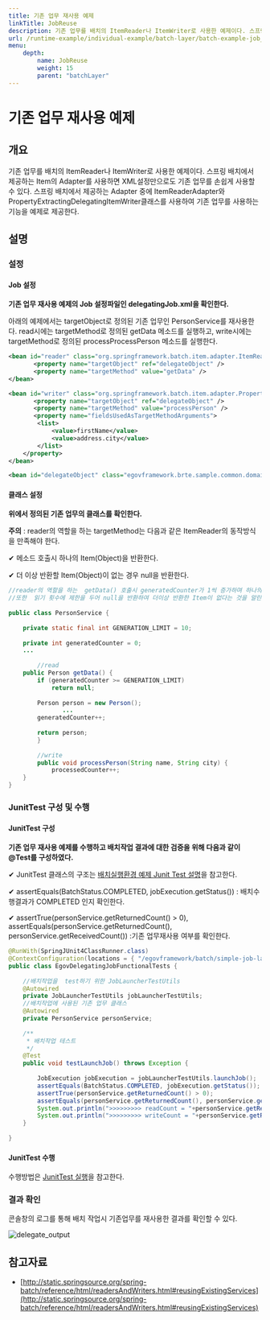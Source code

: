 ```yaml
---
title: 기존 업무 재사용 예제
linkTitle: JobReuse
description: 기존 업무를 배치의 ItemReader나 ItemWriter로 사용한 예제이다. 스프링 배치에서 제공하는 Item의 Adapter를 사용하면 XML설정만으로도 기존 업무를 손쉽게 사용할 수 있다. 스프링 배치에서 제공하는 Adapter 중에 ItemReaderAdapter와 PropertyExtractingDelegatingItemWriter클래스를 사용하여 기존 업무를 사용하는 기능을 예제로 제공한다.
url: /runtime-example/individual-example/batch-layer/batch-example-job_reuse/
menu:
    depth:
        name: JobReuse
        weight: 15
        parent: "batchLayer"
---
```

# 기존 업무 재사용 예제

## 개요
기존 업무를 배치의 ItemReader나 ItemWriter로 사용한 예제이다. 스프링 배치에서 제공하는 Item의 Adapter를 사용하면 XML설정만으로도 기존 업무를 손쉽게 사용할 수 있다. 스프링 배치에서 제공하는 Adapter 중에 ItemReaderAdapter와 PropertyExtractingDelegatingItemWriter클래스를 사용하여 기존 업무를 사용하는 기능을 예제로 제공한다.

## 설명
### 설정
#### Job 설정
<b>기존 업무 재사용 예제의 Job 설정파일인 delegatingJob.xml을 확인한다.</b>

아래의 예제에서는 targetObject로 정의된 기존 업무인 PersonService를 재사용한다. read시에는 targetMethod로 정의된 getData 메소드를 실행하고, write시에는 targetMethod로 정의된 processProcessPerson 메소드를 실행한다.

```xml
<bean id="reader" class="org.springframework.batch.item.adapter.ItemReaderAdapter">
       <property name="targetObject" ref="delegateObject" />
       <property name="targetMethod" value="getData" />
</bean>
```

```xml
<bean id="writer" class="org.springframework.batch.item.adapter.PropertyExtractingDelegatingItemWriter">
       <property name="targetObject" ref="delegateObject" />
       <property name="targetMethod" value="processPerson" />
       <property name="fieldsUsedAsTargetMethodArguments">
		<list>
			<value>firstName</value>
			<value>address.city</value>
		</list>
	</property>
</bean>
```

```xml
<bean id="delegateObject" class="egovframework.brte.sample.common.domain.person.PersonService" />
```

#### 클래스 설정
<b>위에서 정의된 기존 업무의 클래스를 확인한다.</b>

<b>주의</b> : reader의 역할을 하는 targetMethod는 다음과 같은 ItemReader의 동작방식을 만족해야 한다.

✔ 메소드 호출시 하나의 Item(Object)을 반환한다.

✔ 더 이상 반환할 Item(Object)이 없는 경우 null을 반환한다.

```java
//reader의 역할을 하는  getData() 호출시 generatedCounter가 1씩 증가하며 하나의 person이라는 Object를 반환한다. 
//또한  읽기 횟수에 제한을 두어 null을 반환하여 더이상 반환한 Item이 없다는 것을 알린다.
 
public class PersonService {
 
	private static final int GENERATION_LIMIT = 10;
 
	private int generatedCounter = 0;
	...
 
        //read
	public Person getData() {
		if (generatedCounter >= GENERATION_LIMIT)
			return null;
 
		Person person = new Person();
               ...
		generatedCounter++;
 
        return person;
        }
 
        //write
        public void processPerson(String name, String city) {
	        processedCounter++;
	}
}
```

### JunitTest 구성 및 수행
#### JunitTest 구성
<b>기존 업무 재사용 예제를 수행하고 배치작업 결과에 대한 검증을 위해 다음과 같이 @Test를 구성하였다.</b>

✔ JunitTest 클래스의 구조는 [배치실행환경 예제 Junit Test 설명](./batch-example-run_junit_test.md)을 참고한다.

✔ assertEquals(BatchStatus.COMPLETED, jobExecution.getStatus()) : 배치수행결과가 COMPLETED 인지 확인한다.

✔ assertTrue(personService.getReturnedCount() > 0), assertEquals(personService.getReturnedCount(), personService.getReceivedCount()) :기존 업무재사용 여부를 확인한다.

```java
@RunWith(SpringJUnit4ClassRunner.class)
@ContextConfiguration(locations = { "/egovframework/batch/simple-job-launcher-context.xml", "/egovframework/batch/jobs/delegatingJob.xml", "/egovframework/batch/job-runner-context.xml" })
public class EgovDelegatingJobFunctionalTests {
 
	//배치작업을  test하기 위한 JobLauncherTestUtils
	@Autowired
	private JobLauncherTestUtils jobLauncherTestUtils;
    //배치작업에 사용된 기존 업무 클래스
	@Autowired
	private PersonService personService;
 
	/**
	 * 배치작업 테스트
	 */
	@Test
	public void testLaunchJob() throws Exception {
 
		JobExecution jobExecution = jobLauncherTestUtils.launchJob();
		assertEquals(BatchStatus.COMPLETED, jobExecution.getStatus());
		assertTrue(personService.getReturnedCount() > 0);
		assertEquals(personService.getReturnedCount(), personService.getReceivedCount());
		System.out.println(">>>>>>>>> readCount = "+personService.getReturnedCount());
		System.out.println(">>>>>>>>> writeCount = "+personService.getReceivedCount());
	}
 
}
```

#### JunitTest 수행
수행방법은 [JunitTest 실행](/egovframe-development/test-tool/test-case.md)을 참고한다.

### 결과 확인
콘솔창의 로그를 통해 배치 작업시 기존업무를 재사용한 결과를 확인할 수 있다.

![delegate_output](./images/delegate_output.png)

## 참고자료
- [http://static.springsource.org/spring-batch/reference/html/readersAndWriters.html#reusingExistingServices](http://static.springsource.org/spring-batch/reference/html/readersAndWriters.html#reusingExistingServices)